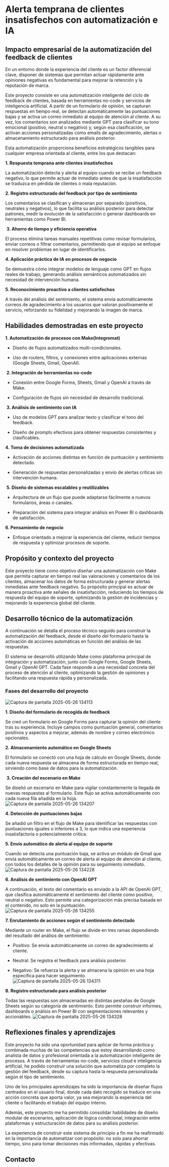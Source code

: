 # Alerta temprana de clientes insatisfechos con automatización e IA
## Impacto empresarial de la automatización del feedback de clientes
En un entorno donde la experiencia del cliente es un factor diferencial clave, disponer de sistemas que permitan actuar rápidamente ante opiniones negativas es fundamental para mejorar la retención y la reputación de marca.

Este proyecto consiste en una automatización inteligente del ciclo de feedback de clientes, basada en herramientas no-code y servicios de inteligencia artificial. A partir de un formulario de opinión, se capturan respuestas en tiempo real, se detectan automáticamente las puntuaciones bajas y se activa un correo inmediato al equipo de atención al cliente. A su vez, los comentarios son analizados mediante GPT para clasificar su tono emocional (positivo, neutral o negativo) y, según esa clasificación, se activan acciones personalizadas como emails de agradecimiento, alertas o almacenamiento estructurado para análisis posterior.

Esta automatización proporciona beneficios estratégicos tangibles para cualquier empresa orientada al cliente, entre los que destacan:

**1. Respuesta temprana ante clientes insatisfechos**

La automatización detecta y alerta al equipo cuando se recibe un feedback negativo, lo que permite actuar de inmediato antes de que la insatisfacción se traduzca en pérdida de clientes o mala reputación.


**2. Registro estructurado del feedback por tipo de sentimiento**

Los comentarios se clasifican y almacenan por separado (positivos, neutrales y negativos), lo que facilita su análisis posterior para detectar patrones, medir la evolución de la satisfacción o generar dashboards en herramientas como Power BI.

​
**3. Ahorro de tiempo y eficiencia operativa**

El proceso elimina tareas manuales repetitivas como revisar formularios, enviar correos o filtrar comentarios, permitiendo que el equipo se enfoque en resolver problemas en lugar de identificarlos.


**4. Aplicación práctica de IA en procesos de negocio**

Se demuestra cómo integrar modelos de lenguaje como GPT en flujos reales de trabajo, generando análisis semánticos automatizados sin necesidad de intervención humana.


**5. Reconocimiento proactivo a clientes satisfechos**

A través del análisis del sentimiento, el sistema envía automáticamente correos de agradecimiento a los usuarios que valoran positivamente el servicio, reforzando su fidelidad y mejorando la imagen de marca.


## Habilidades demostradas en este proyecto

**1. Automatización de procesos con Make​ (Integromat)**

- Diseño de flujos automatizados multi-condicionales.

- Uso de routers, filtros, y conexiones entre aplicaciones externas (Google Sheets, Gmail, OpenAI).

​
**2. Integración de herramientas no-code**

- Conexión entre Google Forms, Sheets, Gmail y OpenAI a través de Make.

- Configuración de flujos sin necesidad de desarrollo tradicional.

​
**3. Análisis de sentimiento con IA**

- Uso de modelos GPT para analizar texto y clasificar el tono del feedback.

- Diseño de prompts efectivos para obtener respuestas consistentes y clasificables.


**4. Toma de decisiones automatizada**

- Activación de acciones distintas en función de puntuación y sentimiento detectado.

- Generación de respuestas personalizadas y envío de alertas críticas sin intervención humana.

​
**​5. Diseño de sistemas escalables y reutilizables**

- Arquitectura de un flujo que puede adaptarse fácilmente a nuevos formularios, áreas o canales.

- Preparación del sistema para integrar análisis en Power BI o dashboards de satisfacción.


**6. Pensamiento de negocio**

- Enfoque orientado a mejorar la experiencia del cliente, reducir tiempos de respuesta y optimizar procesos de soporte.

## Propósito y contexto del proyecto

Este proyecto tiene como objetivo diseñar una automatización con Make que permita capturar en tiempo real las valoraciones y comentarios de los clientes, almacenar los datos de forma estructurada y generar alertas inmediatas ante feedback negativo. Su propósito principal es actuar de manera proactiva ante señales de insatisfacción, reduciendo los tiempos de respuesta del equipo de soporte, optimizando la gestión de incidencias y mejorando la experiencia global del cliente.



 ## Desarrollo técnico de la automatización
 
 A continuación se detalla el proceso técnico seguido para construir la automatización del feedback, desde el diseño del formulario hasta la activación de acciones automáticas en función del análisis de las respuestas.
 

El sistema se desarrolló utilizando Make como plataforma principal de integración y automatización, junto con Google Forms, Google Sheets, Gmail y OpenAI GPT. Cada fase responde a una necesidad concreta del proceso de atención al cliente, optimizando la gestión de opiniones y facilitando una respuesta rápida y personalizada.


 ### Fases del desarrollo del proyecto
 ![Captura de pantalla 2025-05-26 134113](https://github.com/user-attachments/assets/9ea61be1-956b-4590-a9a5-8a2e516b30fd)

**1. Diseño del formulario de recogida de feedback**

Se creó un formulario en Google Forms para capturar la opinión del cliente tras su experiencia. Incluye campos como puntuación general, comentarios positivos y aspectos a mejorar, además de nombre y correo electrónico opcionales.

**2. Almacenamiento automático en Google Sheets**

El formulario se conectó con una hoja de cálculo en Google Sheets, donde cada nueva respuesta se almacena de forma estructurada en tiempo real, sirviendo como base de datos para la automatización.

​
**3. Creación del escenario en Make**

Se diseñó un escenario en Make para vigilar constantemente la llegada de nuevas respuestas al formulario. Este flujo se activa automáticamente con cada nueva fila añadida en la hoja.
![Captura de pantalla 2025-05-26 134207](https://github.com/user-attachments/assets/f8877ee4-0fdf-4d27-a045-a28e0b5f57ed)


**4. Detección de puntuaciones bajas**

Se añadió un filtro en el flujo de Make para identificar las respuestas con puntuaciones iguales o inferiores a 3, lo que indica una experiencia insatisfactoria o potencialmente crítica.

**5. Envío automático de alerta al equipo de soporte**

Cuando se detecta una puntuación baja, se activa un módulo de Gmail que envía automáticamente un correo de alerta al equipo de atención al cliente, con todos los detalles de la opinión para su seguimiento inmediato.
![Captura de pantalla 2025-05-26 134228](https://github.com/user-attachments/assets/644cc978-8f8b-4a82-a650-6cec00b205e4)


**6. Análisis de sentimiento con OpenAI GPT**

A continuación, el texto del comentario es enviado a la API de OpenAI GPT, que clasifica automáticamente el sentimiento del cliente como positivo, neutral o negativo. Esto permite una categorización más precisa basada en el contenido, no solo en la puntuación.
![Captura de pantalla 2025-05-26 134255](https://github.com/user-attachments/assets/36cebe93-b169-44d1-9adc-43c43af44ca2)


**7. Enrutamiento de acciones según el sentimiento detectado**

Mediante un router en Make, el flujo se divide en tres ramas dependiendo del resultado del análisis de sentimiento:

- Positivo: Se envía automáticamente un correo de agradecimiento al cliente.

- Neutral: Se registra el feedback para análisis posterior.

- Negativo: Se refuerza la alerta y se almacena la opinión en una hoja específica para hacer seguimiento.
![Captura de pantalla 2025-05-26 134311](https://github.com/user-attachments/assets/74af9eda-c489-410c-93ae-7d2131fe40f4)


**8. Registro estructurado para análisis posterior**

Todas las respuestas son almacenadas en distintas pestañas de Google Sheets según su categoría de sentimiento. Esto permite construir informes, dashboards o análisis en Power BI con segmentaciones relevantes y accionables.
![Captura de pantalla 2025-05-26 134328](https://github.com/user-attachments/assets/05e5da42-4e3a-4ca7-9ad4-f9cb7bd63eb8)

## Reflexiones finales y aprendizajes

Este proyecto ha sido una oportunidad para aplicar de forma práctica y combinada muchas de las competencias que estoy desarrollando como analista de datos y profesional orientada a la automatización inteligente de procesos. A través de herramientas no-code, servicios cloud e inteligencia artificial, he podido construir una solución que automatiza por completo la gestión del feedback, desde su captura hasta la respuesta personalizada según el tipo de sentimiento.


Uno de los principales aprendizajes ha sido la importancia de diseñar flujos centrados en el usuario final, donde cada dato recogido se traduce en una acción concreta que aporta valor, ya sea mejorando la experiencia del cliente o facilitando el trabajo del equipo interno. 
​

Además, este proyecto me ha permitido consolidar habilidades de diseño modular de escenarios, aplicación de lógica condicional, integración entre plataformas y estructuración de datos para su análisis posterior.


La experiencia de construir este sistema de principio a fin me ha reafirmado en la importancia de automatizar con propósito: no solo para ahorrar tiempo, sino para tomar decisiones más informadas, rápidas y efectivas.


## Contacto
